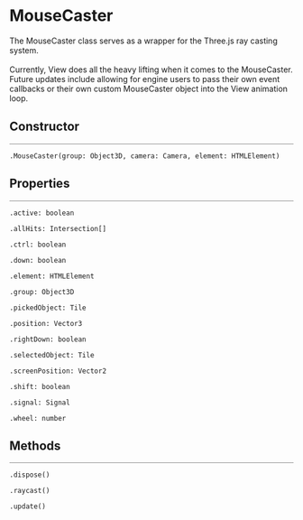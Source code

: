 # MouseCaster

<div class='description'>
The MouseCaster class serves as a wrapper for the Three.js ray casting system.<br><br>
Currently, View does all the heavy lifting when it comes to the MouseCaster. Future updates include allowing for engine users to pass their own event callbacks or their own custom MouseCaster object into the View animation loop.
</div>

## Constructor
<hr style='width:100%; opacity:.5;' />

`.MouseCaster(group: Object3D, camera: Camera, element: HTMLElement)`

## Properties
<hr style='width:100%; opacity:.5;' />

`.active: boolean`

`.allHits: Intersection[]`

`.ctrl: boolean`

`.down: boolean`

`.element: HTMLElement`

`.group: Object3D`

`.pickedObject: Tile`

`.position: Vector3`

`.rightDown: boolean`

`.selectedObject: Tile`

`.screenPosition: Vector2`

`.shift: boolean`

`.signal: Signal`

`.wheel: number`

## Methods
<hr style='width:100%; opacity:.5;' />

`.dispose()`

`.raycast()`

`.update()`